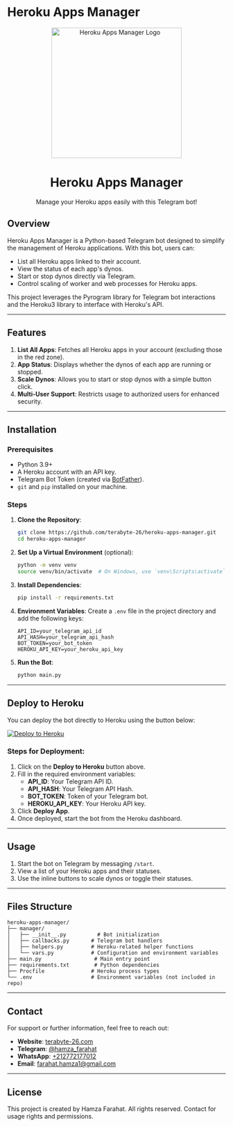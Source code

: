 # Heroku Apps Manager

<p align="center">
  <img src="https://i.imgur.com/LqyVINf_d.webp?maxwidth=760&fidelity=grand" alt="Heroku Apps Manager Logo" width="300" />
</p>

<h1 align="center">Heroku Apps Manager</h1>

<p align="center">
  Manage your Heroku apps easily with this Telegram bot!
</p>

## Overview
Heroku Apps Manager is a Python-based Telegram bot designed to simplify the management of Heroku applications. With this bot, users can:

- List all Heroku apps linked to their account.
- View the status of each app's dynos.
- Start or stop dynos directly via Telegram.
- Control scaling of worker and web processes for Heroku apps.

This project leverages the Pyrogram library for Telegram bot interactions and the Heroku3 library to interface with Heroku's API.

---

## Features
1. **List All Apps**: Fetches all Heroku apps in your account (excluding those in the red zone).
2. **App Status**: Displays whether the dynos of each app are running or stopped.
3. **Scale Dynos**: Allows you to start or stop dynos with a simple button click.
4. **Multi-User Support**: Restricts usage to authorized users for enhanced security.

---

## Installation

### Prerequisites
- Python 3.9+
- A Heroku account with an API key.
- Telegram Bot Token (created via [BotFather](https://t.me/botfather)).
- `git` and `pip` installed on your machine.

### Steps
1. **Clone the Repository**:
   ```bash
   git clone https://github.com/terabyte-26/heroku-apps-manager.git
   cd heroku-apps-manager
   ```

2. **Set Up a Virtual Environment** (optional):
   ```bash
   python -m venv venv
   source venv/bin/activate  # On Windows, use `venv\Scripts\activate`
   ```

3. **Install Dependencies**:
   ```bash
   pip install -r requirements.txt
   ```

4. **Environment Variables**:
   Create a `.env` file in the project directory and add the following keys:
   ```env
   API_ID=your_telegram_api_id
   API_HASH=your_telegram_api_hash
   BOT_TOKEN=your_bot_token
   HEROKU_API_KEY=your_heroku_api_key
   ```

5. **Run the Bot**:
   ```bash
   python main.py
   ```

---

## Deploy to Heroku
You can deploy the bot directly to Heroku using the button below:

[![Deploy to Heroku](https://www.herokucdn.com/deploy/button.png)](https://heroku.com/deploy)
### Steps for Deployment:
1. Click on the **Deploy to Heroku** button above.
2. Fill in the required environment variables:
   - **API_ID**: Your Telegram API ID.
   - **API_HASH**: Your Telegram API Hash.
   - **BOT_TOKEN**: Token of your Telegram bot.
   - **HEROKU_API_KEY**: Your Heroku API key.
3. Click **Deploy App**.
4. Once deployed, start the bot from the Heroku dashboard.

---

## Usage
1. Start the bot on Telegram by messaging `/start`.
2. View a list of your Heroku apps and their statuses.
3. Use the inline buttons to scale dynos or toggle their statuses.

---

## Files Structure
```
heroku-apps-manager/
├── manager/
│   ├── __init__.py          # Bot initialization
│   ├── callbacks.py       # Telegram bot handlers
│   ├── helpers.py         # Heroku-related helper functions
│   └── vars.py            # Configuration and environment variables
├── main.py                 # Main entry point
├── requirements.txt        # Python dependencies
├── Procfile               # Heroku process types
└── .env                   # Environment variables (not included in repo)
```

---

## Contact
For support or further information, feel free to reach out:

- **Website**: [terabyte-26.com](https://terabyte-26.com/quick-links/)
- **Telegram**: [@hamza_farahat](https://t.me/hamza_farahat)
- **WhatsApp**: [+212772177012](https://wa.me/212772177012)
- **Email**: [farahat.hamza1@gmail.com](mailto:farahat.hamza1@gmail.com)

---

## License
This project is created by Hamza Farahat. All rights reserved. Contact for usage rights and permissions.

